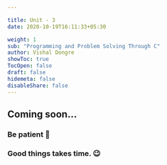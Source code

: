 ```yaml
---

title: Unit - 3
date: 2020-10-19T16:11:33+05:30

weight: 1
sub: "Programming and Problem Solving Through C"
author: Vishal Dongre
showToc: true
TocOpen: false
draft: false
hidemeta: false
disableShare: false
---
```





## Coming soon...

### Be patient 🙂
### Good things takes time. 😉